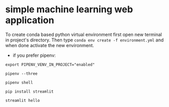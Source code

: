 # simple machine learning web application

To create conda based python virtual environment first open new terminal in project's directory. Then type `conda env create -f environment.yml` and when done activate the new environment.

  - if you prefer pipenv:

`export PIPENV_VENV_IN_PROJECT="enabled"`

`pipenv --three`

`pipenv shell`

`pip install streamlit`

`streamlit hello`
